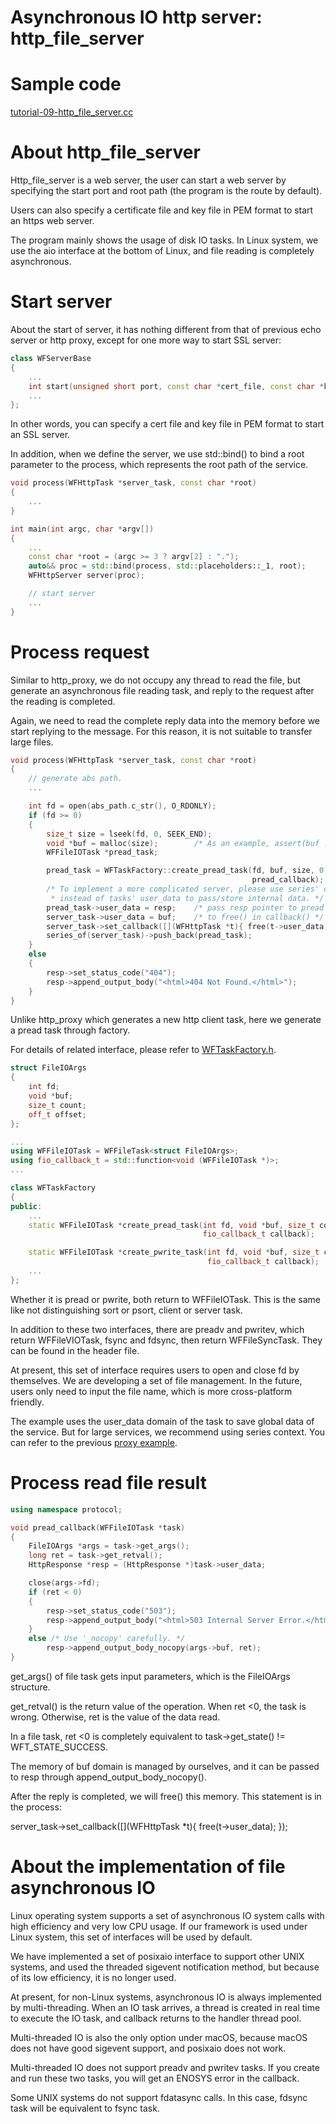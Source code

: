 # Asynchronous IO http server: http_file_server

# Sample code

[tutorial-09-http_file_server.cc](../../tutorial/tutorial-09-http_file_server.cc)

# About http_file_server

Http_file_server is a web server, the user can start a web server by specifying the start port and root path (the program is the route by default).

Users can also specify a certificate file and key file in PEM format to start an https web server.

The program mainly shows the usage of disk IO tasks. In Linux system, we use the aio interface at the bottom of Linux, and file reading is completely asynchronous.

# Start server

About the start of server, it has nothing different from that of previous echo server or http proxy, except for one more way to start SSL server:

~~~cpp
class WFServerBase
{
    ...
    int start(unsigned short port, const char *cert_file, const char *key_file);
    ...
};
~~~

In other words, you can specify a cert file and key file in PEM format to start an SSL server.

In addition, when we define the server, we use std::bind() to bind a root parameter to the process, which represents the root path of the service.

~~~cpp
void process(WFHttpTask *server_task, const char *root)
{
    ...
}

int main(int argc, char *argv[])
{
    ...
    const char *root = (argc >= 3 ? argv[2] : ".");
    auto&& proc = std::bind(process, std::placeholders::_1, root);
    WFHttpServer server(proc);

    // start server
    ...
}
~~~

# Process request

Similar to http_proxy, we do not occupy any thread to read the file, but generate an asynchronous file reading task, and reply to the request after the reading is completed.

Again, we need to read the complete reply data into the memory before we start replying to the message. For this reason, it is not suitable to transfer large files.

~~~cpp
void process(WFHttpTask *server_task, const char *root)
{
    // generate abs path.
    ...

    int fd = open(abs_path.c_str(), O_RDONLY);
    if (fd >= 0)
    {
        size_t size = lseek(fd, 0, SEEK_END);
        void *buf = malloc(size);        /* As an example, assert(buf != NULL); */
        WFFileIOTask *pread_task;

        pread_task = WFTaskFactory::create_pread_task(fd, buf, size, 0,
                                                      pread_callback);
        /* To implement a more complicated server, please use series' context
         * instead of tasks' user_data to pass/store internal data. */
        pread_task->user_data = resp;    /* pass resp pointer to pread task. */
        server_task->user_data = buf;    /* to free() in callback() */
        server_task->set_callback([](WFHttpTask *t){ free(t->user_data); });
        series_of(server_task)->push_back(pread_task);
    }
    else
    {
        resp->set_status_code("404");
        resp->append_output_body("<html>404 Not Found.</html>");
    }
}
~~~

Unlike http_proxy which generates a new http client task, here we generate a pread task through factory.

For details of related interface, please refer to [WFTaskFactory.h](../src/factory/WFTaskFactory.h). 

~~~cpp
struct FileIOArgs
{
    int fd;
    void *buf;
    size_t count;
    off_t offset;
};

...
using WFFileIOTask = WFFileTask<struct FileIOArgs>;
using fio_callback_t = std::function<void (WFFileIOTask *)>;
...

class WFTaskFactory
{
public:
    ...
    static WFFileIOTask *create_pread_task(int fd, void *buf, size_t count, off_t offset,
                                           fio_callback_t callback);

    static WFFileIOTask *create_pwrite_task(int fd, void *buf, size_t count, off_t offset,
                                            fio_callback_t callback);
    ...
};
~~~

Whether it is pread or pwrite, both return to WFFileIOTask. This is the same like not distinguishing sort or psort, client or server task.

In addition to these two interfaces, there are preadv and pwritev, which return WFFileVIOTask, fsync and fdsync, then return WFFileSyncTask. They can be found in the header file.

At present, this set of interface requires users to open and close fd by themselves. We are developing a set of file management. In the future, users only need to input the file name, which is more cross-platform friendly.

The example uses the user_data domain of the task to save global data of the service. But for large services, we recommend using series context. You can refer to the previous [proxy example](../tutorial/tutorial-05-http_proxy.cc).

# Process read file result

~~~cpp
using namespace protocol;

void pread_callback(WFFileIOTask *task)
{
    FileIOArgs *args = task->get_args();
    long ret = task->get_retval();
    HttpResponse *resp = (HttpResponse *)task->user_data;

    close(args->fd);
    if (ret < 0)
    {
        resp->set_status_code("503");
        resp->append_output_body("<html>503 Internal Server Error.</html>");
    }
    else /* Use '_nocopy' carefully. */
        resp->append_output_body_nocopy(args->buf, ret);
}
~~~

get_args() of file task gets input parameters, which is the FileIOArgs structure.

get_retval() is the return value of the operation. When ret <0, the task is wrong. Otherwise, ret is the value of the data read.

In a file task, ret <0 is completely equivalent to task->get_state() != WFT_STATE_SUCCESS.

The memory of buf domain is managed by ourselves, and it can be passed to resp through append_output_body_nocopy().

After the reply is completed, we will free() this memory. This statement is in the process:

server_task->set_callback([](WFHttpTask *t){ free(t->user_data); });

# About the implementation of file asynchronous IO

Linux operating system supports a set of asynchronous IO system calls with high efficiency and very low CPU usage. If our framework is used under Linux system, this set of interfaces will be used by default.

We have implemented a set of posixaio interface to support other UNIX systems, and used the threaded sigevent notification method, but because of its low efficiency, it is no longer used.

At present, for non-Linux systems, asynchronous IO is always implemented by multi-threading. When an IO task arrives, a thread is created in real time to execute the IO task, and callback returns to the handler thread pool.

Multi-threaded IO is also the only option under macOS, because macOS does not have good sigevent support, and posixaio does not work.

Multi-threaded IO does not support preadv and pwritev tasks. If you create and run these two tasks, you will get an ENOSYS error in the callback.

Some UNIX systems do not support fdatasync calls. In this case, fdsync task will be equivalent to fsync task.
